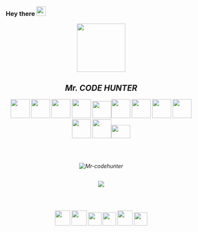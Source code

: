 ### Hey there <img src="https://media.giphy.com/media/hvRJCLFzcasrR4ia7z/giphy.gif" width="25px">

<i><div align="center">
    <img src="https://www.dunedinnz.com/__data/assets/image/0004/737068/code-logo.jpg" height="128">
    <h2>Mr. CODE HUNTER</h2>
    <p align="center">
<p align="center">
<img src="https://art.pixilart.com/0d92ea76c0f540a.gif" width="50"> 
<img src="https://media3.giphy.com/media/ln7z2eWriiQAllfVcn/200w.webp" width="50">
<img src="https://media.giphy.com/media/PhTSmzCqkliqIJ9ZtZ/giphy.gif" width="50">
<img src="https://i.giphy.com/media/LMt9638dO8dftAjtco/200.webp" width="50">
<img src="https://media3.giphy.com/media/JqDcpPX8vWahUny0pE/giphy.webp" height="45" width="50"><img src="https://media.giphy.com/media/SU2ic3wTfuC6JhD1lA/giphy.gif" width="50"> <img src="https://user-images.githubusercontent.com/54521023/102451032-ba7fb580-405d-11eb-9915-e5769f3f1f68.png" width="50"> <img src="https://i.giphy.com/media/eNAsjO55tPbgaor7ma/200w.webp" width="50"> <img src="https://media3.giphy.com/media/U6M4L81SA1rVdfr8ZK/giphy.webp" width="50"> <img src="https://i.giphy.com/media/IdyAQJVN2kVPNUrojM/200.webp" width="50"> <img src="https://media3.giphy.com/media/VHeyXhvIqgRhAG2V1w/giphy.webp" width="50"><img src="https://media3.giphy.com/media/kH1DBkPNyZPOk0BxrM/giphy.webp" height="35" width="50">
</p><br><br>

 <img src="https://github-readme-stats.vercel.app/api?username=Mr-codehunter&show_icons=true&theme=gotham" alt="Mr-codehunter" /><br><br>


 <p align="center">
<a href="https://github.com/Mr-codehunter">
  <img align="center" src="https://github-readme-stats.vercel.app/api/top-langs/?username=Mr-codehunter&hide_border=true&langs_count=10&layout=compact" />
</a>
</p><br><br>


<p align="center">
<a href="https://www.linkedin.com/in/deepak-kumar-b3abab1a0/"><img src="https://media.giphy.com/media/db32HzmDbjp8xWEcO0/giphy.gif" width="40"></a>
<a href="mailto:deepak9988570526@gmail.com"><img src="https://media.giphy.com/media/KyHsvh3wJFLUXwlxuR/giphy.gif" width="40"></a>
<a href="https://www.instagram.com/deepak_0911/"><img src="https://media.giphy.com/media/QWpK88H1g9PtmtQly1/giphy.gif" width="35"></a>
<a href="https://www.twitter.com/its_deepak0911/"><img src="https://media.giphy.com/media/H508mck9ufO9q6z76O/giphy.gif" width="35"></a>
<a  href="https://wa.me/8847547031?text=Hi%20Codehunter"><img src="https://media.giphy.com/media/jU9PVpqUvR0aNc3nvX/giphy.gif" width="40"></a>
<a href="https://github.com/Mr-codehunter"><img src="https://media3.giphy.com/media/KzJkzjggfGN5Py6nkT/giphy.webp" width="35"></a>
</p>
